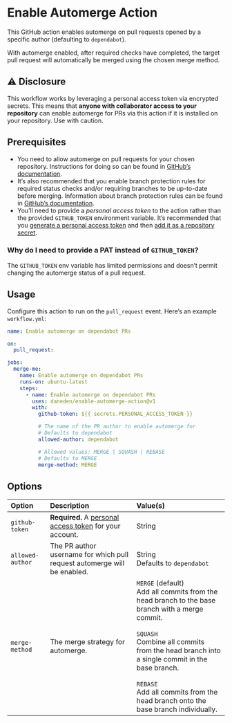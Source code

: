 # Enable Automerge Action

This GitHub action enables automerge on pull requests opened by a specific
author (defaulting to `dependabot`).

With automerge enabled, after required checks have completed, the target pull
request will automatically be merged using the chosen merge method.

## ⚠️ Disclosure

This workflow works by leveraging a personal access token via encrypted secrets.
This means that **anyone with collaborator access to your repository** can
enable automerge for PRs via this action if it is installed on your repository.
Use with caution.

## Prerequisites

- You need to allow automerge on pull requests for your chosen repository.
  Instructions for doing so can be found in
  [GitHub’s documentation](https://docs.github.com/en/github/administering-a-repository/managing-auto-merge-for-pull-requests-in-your-repository).
- It’s also recommended that you enable branch protection rules for required
  status checks and/or requiring branches to be up-to-date before merging.
  Information about branch protection rules can be found in
  [GitHub’s documentation](https://docs.github.com/en/github/administering-a-repository/managing-a-branch-protection-rule).
- You’ll need to provide a _personal access token_ to the action rather than the
  provided `GITHUB_TOKEN` environment variable. It’s recommended that you
  [generate a personal access token](https://help.github.com/articles/creating-a-personal-access-token-for-the-command-line/)
  and then
  [add it as a repository secret](https://docs.github.com/en/actions/reference/encrypted-secrets#creating-encrypted-secrets-for-a-repository).

### Why do I need to provide a PAT instead of `GITHUB_TOKEN`?</summary>

The `GITHUB_TOKEN` env variable has limited permissions and doesn’t permit
changing the automerge status of a pull request.

## Usage

Configure this action to run on the `pull_request` event. Here’s an example
`workflow.yml`:

```yaml
name: Enable automerge on dependabot PRs

on:
  pull_request:

jobs:
  merge-me:
    name: Enable automerge on dependabot PRs
    runs-on: ubuntu-latest
    steps:
      - name: Enable automerge on dependabot PRs
        uses: daneden/enable-automerge-action@v1
        with:
          github-token: ${{ secrets.PERSONAL_ACCESS_TOKEN }}

          # The name of the PR author to enable automerge for
          # Defaults to dependabot
          allowed-author: dependabot

          # Allowed values: MERGE | SQUASH | REBASE
          # Defaults to MERGE
          merge-method: MERGE
```

## Options

| Option           | Description                                                                                                                                        | Value(s)                                                                                                                                                                                                                                                                                                  |
| :--------------- | :------------------------------------------------------------------------------------------------------------------------------------------------- | :-------------------------------------------------------------------------------------------------------------------------------------------------------------------------------------------------------------------------------------------------------------------------------------------------------- |
| `github-token`   | **Required.** A [personal access token](https://help.github.com/articles/creating-a-personal-access-token-for-the-command-line/) for your account. | String                                                                                                                                                                                                                                                                                                    |
| `allowed-author` | The PR author username for which pull request automerge will be enabled.                                                                           | String<br/>Defaults to `dependabot`                                                                                                                                                                                                                                                                       |
| `merge-method`   | The merge strategy for automerge.                                                                                                                  | `MERGE` (default)<br/>Add all commits from the head branch to the base branch with a merge commit.<br/><br/> `SQUASH`<br/>Combine all commits from the head branch into a single commit in the base branch.<br/><br/>`REBASE`<br/>Add all commits from the head branch onto the base branch individually. |

